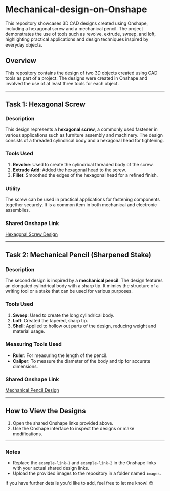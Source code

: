 # Mechanical-design-on-Onshape
This repository showcases 3D CAD designs created using Onshape, including a hexagonal screw and a mechanical pencil. The project demonstrates the use of tools such as revolve, extrude, sweep, and loft, highlighting practical applications and design techniques inspired by everyday objects.

## Overview
This repository contains the design of two 3D objects created using CAD tools as part of a project. The designs were created in Onshape and involved the use of at least three tools for each object.

---

## Task 1: Hexagonal Screw

### Description
This design represents a **hexagonal screw**, a commonly used fastener in various applications such as furniture assembly and machinery. The design consists of a threaded cylindrical body and a hexagonal head for tightening.

### Tools Used
1. **Revolve**: Used to create the cylindrical threaded body of the screw.
2. **Extrude Add**: Added the hexagonal head to the screw.
3. **Fillet**: Smoothed the edges of the hexagonal head for a refined finish.

### Utility
The screw can be used in practical applications for fastening components together securely. It is a common item in both mechanical and electronic assemblies.

### Shared Onshape Link
[Hexagonal Screw Design](https://cad.onshape.com/documents/efbb51c6f93f6d220d4e69cd/w/859e907ac81e4d41f47f3a55/e/98218707445c2730e89ed6e3)

---

## Task 2: Mechanical Pencil (Sharpened Stake)

### Description
The second design is inspired by a **mechanical pencil**. The design features an elongated cylindrical body with a sharp tip. It mimics the structure of a writing tool or a stake that can be used for various purposes.

### Tools Used
1. **Sweep**: Used to create the long cylindrical body.
2. **Loft**: Created the tapered, sharp tip.
3. **Shell**: Applied to hollow out parts of the design, reducing weight and material usage.

### Measuring Tools Used
- **Ruler**: For measuring the length of the pencil.
- **Caliper**: To measure the diameter of the body and tip for accurate dimensions.

### Shared Onshape Link
[Mechanical Pencil Design](https://cad.onshape.com/documents/1c0341924ba62312770dc1b0/w/739c20b32e07d9641e15c950/e/850637b1bcb92cd5b54c3054)

---


## How to View the Designs
1. Open the shared Onshape links provided above.
2. Use the Onshape interface to inspect the designs or make modifications.


---

### Notes
- Replace the `example-link-1` and `example-link-2` in the Onshape links with your actual shared design links.
- Upload the provided images to the repository in a folder named `images`.

If you have further details you'd like to add, feel free to let me know! 😊
